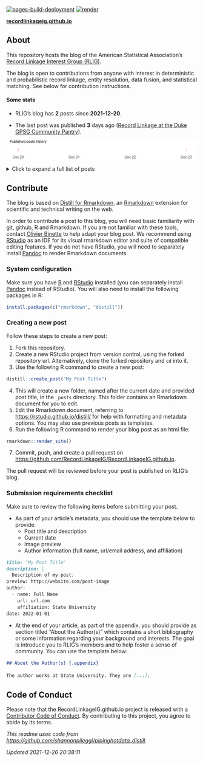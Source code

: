 
[![pages-build-deployment](https://github.com/RecordLinkageIG/RecordLinkageIG.github.io/actions/workflows/pages/pages-build-deployment/badge.svg)](https://github.com/RecordLinkageIG/RecordLinkageIG.github.io/actions/workflows/pages/pages-build-deployment)
[![render](https://github.com/RecordLinkageIG/RecordLinkageIG.github.io/actions/workflows/R-CMD-check.yaml/badge.svg)](https://github.com/RecordLinkageIG/RecordLinkageIG.github.io/actions/workflows/R-CMD-check.yaml)

**[recordlinkageig.github.io](https://recordlinkageig.github.io)**

## About

This repository hosts the blog of the American Statistical Association’s
[Record Linkage Interest Group
(RLIG)](https://sites.google.com/view/rlig).

The blog is open to contributions from anyone with interest in
deterministic and probabilistic record linkage, entity resolution, data
fusion, and statistical matching. See below for contribution
instructions.

#### Some stats

-   RLIG’s blog has **2** posts since **2021-12-20**.

-   The last post was published **3** days ago ([Record Linkage at the
    Duke GPSG Community
    Pantry](https://recordlinkageig.github.io/posts/2021-12-23-record-linkage-at-the-gpsg-community-pantry)).

![](README_files/figure-gfm/plot-obj-1.png)<!-- -->

<details>
<summary>
Click to expand a full list of posts
</summary>

| Date       | Title                                                                                                                                              |
|:-----------|:---------------------------------------------------------------------------------------------------------------------------------------------------|
| 2021-12-23 | [Record Linkage at the Duke GPSG Community Pantry](https://recordlinkageig.github.io/posts/2021-12-23-record-linkage-at-the-gpsg-community-pantry) |
| 2021-12-20 | [Welcome!](https://recordlinkageig.github.io/posts/2021-12-20-welcome)                                                                             |

</details>

## Contribute

The blog is based on [Distill for
Rmarkdown](https://rstudio.github.io/distill/), an
[Rmarkdown](https://rmarkdown.rstudio.com/) extension for scientific and
technical writing on the web.

In order to contribute a post to this blog, you will need basic
familiarity with git, github, R and Rmarkdown. If you are not familiar
with these tools, contact [Olivier
Binette](https://olivierbinette.github.io/) to help adapt your blog
post. We recommend using
[RStudio](https://www.rstudio.com/products/rstudio/) as an IDE for its
visual rmarkdown editor and suite of compatible editing features. If you
do not have RStudio, you will need to separately install
[Pandoc](https://pandoc.org/) to render Rmarkdown documents.

### System configuration

Make sure you have [R](https://www.r-project.org/) and
[RStudio](https://www.rstudio.com/products/rstudio/) installed (you can
separately install [Pandoc](https://pandoc.org/) instead of RStudio).
You will also need to install the following packages in R:

``` r
install.packages(c("rmarkdown", "distill"))
```

### Creating a new post

Follow these steps to create a new post:

1.  Fork this repository.
2.  Create a new RStudio project from version control, using the forked
    repository url. Alternatively, clone the forked repository and `cd`
    into it.
3.  Use the following R command to create a new post:

``` r
distill::create_post("My Post Title")
```

4.  This will create a new folder, named after the current date and
    provided post title, in the `_posts` directory. This folder contains
    an Rmarkdown document for you to edit.
5.  Edit the Rmarkdown document, referring to
    <https://rstudio.github.io/distill/> for help with formatting and
    metadata options. You may also use previous posts as templates.
6.  Run the following R command to render your blog post as an html
    file:

``` r
rmarkdown::render_site()
```

7.  Commit, push, and create a pull request on
    <https://github.com/RecordLinkageIG/RecordLinkageIG.github.io>.

The pull request will be reviewed before your post is published on
RLIG’s blog.

### Submission requirements checklist

Make sure to review the following items before submitting your post.

-   As part of your article’s metadata, you should use the template
    below to provide:
    -   Post title and description
    -   Current date
    -   Image preview
    -   Author information (full name, url/email address, and
        affiliation)

``` md
title: "My Post Title"
description: |
  Description of my post.
preview: http://website.com/post-image
author:
  - name: Full Name
    url: url.com
    affiliation: State University
date: 2022-01-01
```

-   At the end of your article, as part of the appendix, you should
    provide as section titled “About the Author(s)” which contains a
    short bibliography or some information regarding your background and
    interests. The goal is introduce you to RLIG’s members and to help
    foster a sense of community. You can use the template below:

``` md
## About the Author(s) {.appendix}

The author works at State University. They are [...].
```

## Code of Conduct

Please note that the RecordLinkageIG.github.io project is released with
a [Contributor Code of
Conduct](https://contributor-covenant.org/version/2/0/CODE_OF_CONDUCT.html).
By contributing to this project, you agree to abide by its terms.

*This readme uses code from
<https://github.com/shannonpileggi/pipinghotdata_distill>.*

*Updated 2021-12-26 20:38:11*
